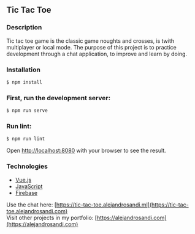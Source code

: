 ## Tic Tac Toe

### Description

Tic tac toe game is the classic game noughts and crosses, is twith multiplayer or local mode. The purpose of this project is to practice development through a chat application, to improve and learn by doing.

### Installation

```bash
$ npm install
```

### First, run the development server:

```bash
$ npm run serve
```

### Run lint:

```bash
$ npm run lint
```

Open [http://localhost:8080](http://localhost:8080) with your browser to see the result.

### Technologies

- [Vue.js](https://es.vuejs.org/)
- [JavaScript](https://www.javascript.com/)
- [Firebase](https://firebase.google.com/)

Use the chat here: [https://tic-tac-toe.alejandrosandi.ml](https://tic-tac-toe.alejandrosandi.com)
<br/>
Visit other projects in my portfolio: [https://alejandrosandi.com](https://alejandrosandi.com)
